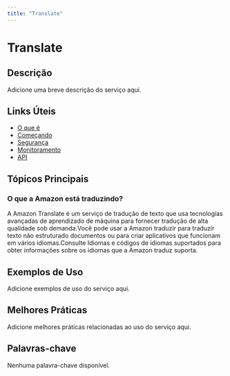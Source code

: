 ```yaml
---
title: "Translate"
---
```


# Translate

## Descrição

Adicione uma breve descrição do serviço aqui.

## Links Úteis

- [O que é](https://docs.aws.amazon.com/translate/latest/dg/what-is.html)
- [Começando](https://docs.aws.amazon.com/translate/latest/dg/getting-started.html)
- [Segurança](https://docs.aws.amazon.com/translate/latest/dg/security.html)
- [Monitoramento](https://docs.aws.amazon.com/translate/latest/dg/monitoring.html)
- [API](https://docs.aws.amazon.com/translate/latest/dg/api.html)

## Tópicos Principais

### O que a Amazon está traduzindo?

A Amazon Translate é um serviço de tradução de texto que usa tecnologias avançadas de aprendizado de máquina para
fornecer tradução de alta qualidade sob demanda.Você pode usar a Amazon traduzir para traduzir texto não estruturado
documentos ou para criar aplicativos que funcionam em vários idiomas.Consulte Idiomas e códigos de idiomas suportados para obter informações sobre os idiomas que a Amazon traduz suporta.

## Exemplos de Uso

Adicione exemplos de uso do serviço aqui.

## Melhores Práticas

Adicione melhores práticas relacionadas ao uso do serviço aqui.

## Palavras-chave

Nenhuma palavra-chave disponível.
